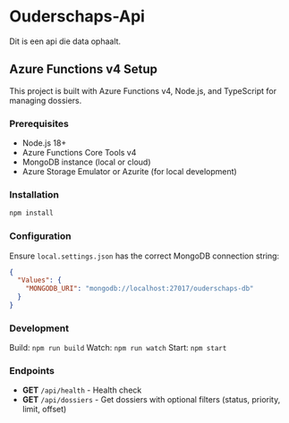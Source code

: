 # Ouderschaps-Api
Dit is een api die data ophaalt.

## Azure Functions v4 Setup

This project is built with Azure Functions v4, Node.js, and TypeScript for managing dossiers.

### Prerequisites

- Node.js 18+ 
- Azure Functions Core Tools v4
- MongoDB instance (local or cloud)
- Azure Storage Emulator or Azurite (for local development)

### Installation

```bash
npm install
```

### Configuration

Ensure `local.settings.json` has the correct MongoDB connection string:

```json
{
  "Values": {
    "MONGODB_URI": "mongodb://localhost:27017/ouderschaps-db"
  }
}
```

### Development

Build: `npm run build`
Watch: `npm run watch`
Start: `npm start`

### Endpoints

- **GET** `/api/health` - Health check
- **GET** `/api/dossiers` - Get dossiers with optional filters (status, priority, limit, offset)
